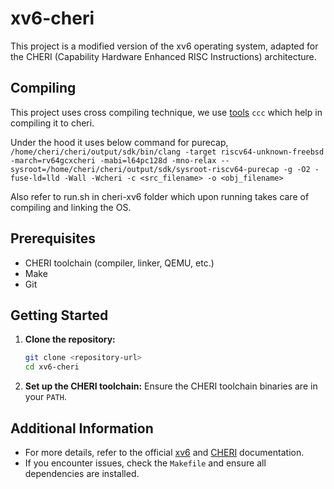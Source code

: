# xv6-cheri

This project is a modified version of the xv6 operating system, adapted for the CHERI (Capability Hardware Enhanced RISC Instructions) architecture.


## Compiling

This project uses cross compiling technique, we use [tools](https://github.com/CTSRD-CHERI/cheri-exercises/tree/master/tools) `ccc` which help in compiling it to cheri.


Under the hood it uses below command for purecap, 
`/home/cheri/cheri/output/sdk/bin/clang -target riscv64-unknown-freebsd -march=rv64gcxcheri -mabi=l64pc128d -mno-relax --sysroot=/home/cheri/cheri/output/sdk/sysroot-riscv64-purecap -g -O2 -fuse-ld=lld -Wall -Wcheri -c <src_filename> -o <obj_filename>`

Also refer to run.sh in cheri-xv6 folder which upon running takes care of compiling and linking the OS.

## Prerequisites

- CHERI toolchain (compiler, linker, QEMU, etc.)
- Make
- Git

## Getting Started

1. **Clone the repository:**
    ```sh
    git clone <repository-url>
    cd xv6-cheri
    ```

2. **Set up the CHERI toolchain:**
    Ensure the CHERI toolchain binaries are in your `PATH`.


## Additional Information

- For more details, refer to the official [xv6](https://pdos.csail.mit.edu/6.828/2021/xv6.html) and [CHERI](https://www.cl.cam.ac.uk/research/security/ctsrd/cheri/) documentation.
- If you encounter issues, check the `Makefile` and ensure all dependencies are installed.
